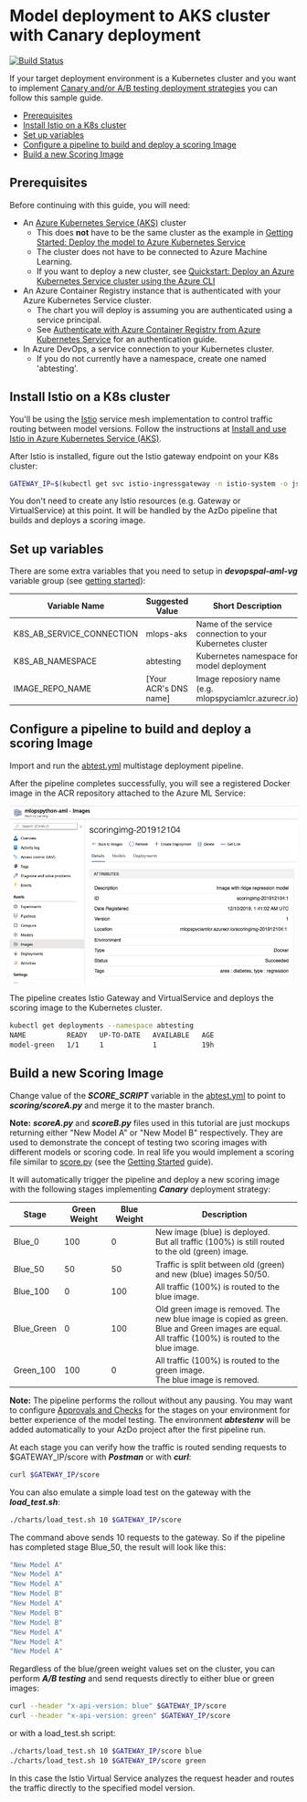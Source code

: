 # Model deployment to AKS cluster with Canary deployment <!-- omit in toc -->

[![Build Status](https://aidemos.visualstudio.com/MLOps/_apis/build/status/microsoft.MLOpsPython-Canary?branchName=master)](https://aidemos.visualstudio.com/MLOps/_build/latest?definitionId=133&branchName=master)

If your target deployment environment is a Kubernetes cluster and you want to implement [Canary and/or A/B testing deployment strategies](http://adfpractice-fedor.blogspot.com/2019/04/deployment-strategies-with-kubernetes.html) you can follow this sample guide.

- [Prerequisites](#prerequisites)
- [Install Istio on a K8s cluster](#install-istio-on-a-k8s-cluster)
- [Set up variables](#set-up-variables)
- [Configure a pipeline to build and deploy a scoring Image](#configure-a-pipeline-to-build-and-deploy-a-scoring-image)
- [Build a new Scoring Image](#build-a-new-scoring-image)

## Prerequisites

Before continuing with this guide, you will need:

* An [Azure Kubernetes Service (AKS)](https://azure.microsoft.com/en-us/services/kubernetes-service) cluster
  * This does **not** have to be the same cluster as the example in [Getting Started: Deploy the model to Azure Kubernetes Service](/docs/getting_started.md#deploy-the-model-to-azure-kubernetes-service)
  * The cluster does not have to be connected to Azure Machine Learning.
  * If you want to deploy a new cluster, see [Quickstart: Deploy an Azure Kubernetes Service cluster using the Azure CLI](https://docs.microsoft.com/en-us/azure/aks/kubernetes-walkthrough)
* An Azure Container Registry instance that is authenticated with your Azure Kubernetes Service cluster.
  * The chart you will deploy is assuming you are authenticated using a service principal.
  * See [Authenticate with Azure Container Registry from Azure Kubernetes Service](https://docs.microsoft.com/en-us/azure/aks/cluster-container-registry-integration#configure-acr-integration-for-existing-aks-clusters) for an authentication guide.
* In Azure DevOps, a service connection to your Kubernetes cluster.
  * If you do not currently have a namespace, create one named 'abtesting'.

## Install Istio on a K8s cluster

You'll be using the [Istio](https://istio.io) service mesh implementation to control traffic routing between model versions. Follow the instructions at [Install and use Istio in Azure Kubernetes Service (AKS)](https://docs.microsoft.com/azure/aks/servicemesh-istio-install?pivots=client-operating-system-linux).

After Istio is installed, figure out the Istio gateway endpoint on your K8s cluster:

```bash
GATEWAY_IP=$(kubectl get svc istio-ingressgateway -n istio-system -o jsonpath='{.status.loadBalancer.ingress[0].ip}')
```

You don't need to create any Istio resources (e.g. Gateway or VirtualService) at this point. It will be handled by the AzDo pipeline that builds and deploys a scoring image.

## Set up variables

There are some extra variables that you need to setup in ***devopspal-aml-vg*** variable group (see [getting started](./getting_started.md)):

| Variable Name             | Suggested Value       | Short Description                                         |
|---------------------------|-----------------------|-----------------------------------------------------------|
| K8S_AB_SERVICE_CONNECTION | mlops-aks             | Name of the service connection to your Kubernetes cluster |
| K8S_AB_NAMESPACE          | abtesting             | Kubernetes namespace for model deployment                 |
| IMAGE_REPO_NAME           | [Your ACR's DNS name] | Image reposiory name (e.g. mlopspyciamlcr.azurecr.io)     |

## Configure a pipeline to build and deploy a scoring Image

Import and run the [abtest.yml](./.pipelines/abtest.yml) multistage deployment pipeline.

After the pipeline completes successfully, you will see a registered Docker image in the ACR repository attached to the Azure ML Service:

![scoring image](./images/scoring_image.png)

The pipeline creates Istio Gateway and VirtualService and deploys the scoring image to the Kubernetes cluster.

```bash
kubectl get deployments --namespace abtesting
NAME          READY   UP-TO-DATE   AVAILABLE   AGE
model-green   1/1     1            1           19h
```

## Build a new Scoring Image

Change value of the ***SCORE_SCRIPT*** variable in the [abtest.yml](./.pipelines/abtest.yml) to point to ***scoring/scoreA.py*** and merge it to the master branch.

**Note:** ***scoreA.py*** and ***scoreB.py*** files used in this tutorial are just mockups returning either "New Model A" or "New Model B" respectively. They are used to demonstrate the concept of testing two scoring images with different models or scoring code. In real life you would implement a scoring file similar to [score.py](./../code/scoring/score.py) (see the [Getting Started](./getting_started.md) guide).

It will automatically trigger the pipeline and deploy a new scoring image with the following stages implementing ***Canary*** deployment strategy:

| Stage      | Green Weight | Blue Weight | Description                                                                                                                                               |
|------------|--------------|-------------|-----------------------------------------------------------------------------------------------------------------------------------------------------------|
| Blue_0     | 100          | 0           | New image (blue) is deployed.<br>But all traffic (100%) is still routed to the old (green) image.                                                         |
| Blue_50    | 50           | 50          | Traffic is split between old (green) and new (blue) images 50/50.                                                                                         |
| Blue_100   | 0            | 100         | All traffic (100%) is routed to the blue image.                                                                                                           |
| Blue_Green | 0            | 100         | Old green image is removed. The new blue image is copied as green.<br>Blue and Green images are equal.<br>All traffic (100%) is routed to the blue image. |
| Green_100  | 100          | 0           | All traffic (100%) is routed to the green image.<br>The blue image is removed.                                                                            |

**Note:** The pipeline performs the rollout without any pausing. You may want to configure [Approvals and Checks](https://docs.microsoft.com/en-us/azure/devops/pipelines/process/approvals?view=azure-devops&tabs=check-pass) for the stages on your environment for better experience of the model testing. The environment ***abtestenv*** will be added automatically to your AzDo project after the first pipeline run.

At each stage you can verify how the traffic is routed sending requests to $GATEWAY_IP/score with ***Postman*** or with ***curl***:

```bash
curl $GATEWAY_IP/score
```

You can also emulate a simple load test on the gateway with the ***load_test.sh***:

```bash
./charts/load_test.sh 10 $GATEWAY_IP/score
```

The command above sends 10 requests to the gateway. So if the pipeline has completed stage Blue_50, the result will look like this:

```bash
"New Model A"
"New Model A"
"New Model A"
"New Model B"
"New Model A"
"New Model B"
"New Model B"
"New Model A"
"New Model A"
"New Model A"
```

Regardless of the blue/green weight values set on the cluster, you can perform ***A/B testing*** and send requests directly to either blue or green images:

```bash
curl --header "x-api-version: blue" $GATEWAY_IP/score
curl --header "x-api-version: green" $GATEWAY_IP/score
```

or with a load_test.sh script:

```bash
./charts/load_test.sh 10 $GATEWAY_IP/score blue
./charts/load_test.sh 10 $GATEWAY_IP/score green
```

In this case the Istio Virtual Service analyzes the request header and routes the traffic directly to the specified model version.
